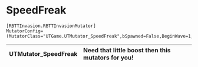 # SpeedFreak #

```
[RBTTInvasion.RBTTInvasionMutator]
MutatorConfig=(MutatorClass="UTGame.UTMutator_SpeedFreak",bSpawned=False,BeginWave=1,EndWave=2)
```

|**UTMutator\_SpeedFreak**|Need that little boost then this mutators for you!|
|:------------------------|:-------------------------------------------------|
